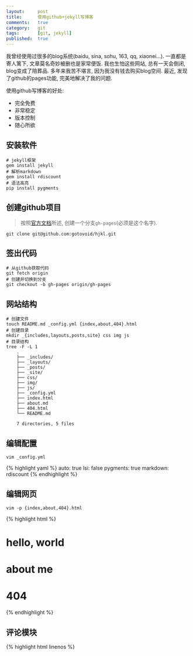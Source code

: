 ```yaml
---
layout:     post
title:      使用github+jekyll写博客
comments:   true
category:   git
tags:       [git, jekyll]
published:  true
---
```


我曾经使用过很多的blog系统(baidu, sina, sohu, 163, qq, xiaonei...).
一直都是寄人篱下, 文章莫名奇妙被删也是家常便饭.
我也生怕这些网站, 总有一天会倒闭, blog变成了陪葬品.
多年来我苦不堪言, 因为我没有钱去购买blog空间.
最近, 发现了github的pages功能, 完美地解决了我的问题.

使用github写博客的好处:

- 完全免费
- 非常稳定
- 版本控制
- 随心所欲

## 安装软件
    # jekyll框架
    gem install jekyll
    # 解析markdown
    gem install rdiscount
    # 语法高亮
    pip install pygments

## 创建github项目

> 按照[官方文档](http://help.github.com/pages/)所述, 创建一个分支`gh-pages`(必须是这个名字).

    git clone git@github.com:gotovoid/hjkl.git

## 签出代码
    # 从github获取代码
    git fetch origin
    # 创建并切换到分支
    git checkout -b gh-pages origin/gh-pages

## 网站结构
    # 创建文件
    touch README.md _config.yml {index,about,404}.html
    # 创建目录
    mkdir _{includes,layouts,posts,site} css img js
    # 目录结构
    tree -F -L 1
        .
        ├── _includes/
        ├── _layouts/
        ├── _posts/
        ├── _site/
        ├── css/
        ├── img/
        ├── js/
        ├── _config.yml
        ├── index.html
        ├── about.md
        ├── 404.html
        └── README.md

        7 directories, 5 files

## 编辑配置
    vim _config.yml

{% highlight yaml %}
auto:        true
lsi:         false
pygments:    true
markdown:    rdiscount
{% endhighlight %}

## 编辑网页
    vim -p {index,about,404}.html

{% highlight html %}
<h1>hello, world</h1>
<h1>about me</h1>
<h1>404</h1>
{% endhighlight %}

## 评论模块
{% highlight html linenos %}
    <section id="comments">
        <div id="disqus_thread"></div>
        <script type="text/javascript">
            /* * * CONFIGURATION VARIABLES: EDIT BEFORE PASTING INTO YOUR WEBPAGE * * */
            var disqus_shortname = 'your-name'; // required: replace example with your forum shortname
            var disqus_developer = 1;

            /* * * DO NOT EDIT BELOW THIS LINE * * */
            (function() {
                var dsq = document.createElement('script'); dsq.type = 'text/javascript'; dsq.async = true;
                dsq.src = 'http://' + disqus_shortname + '.disqus.com/embed.js';
                (document.getElementsByTagName('head')[0] || document.getElementsByTagName('body')[0]).appendChild(dsq);
            })();
        </script>
        <noscript>Please enable JavaScript to view the <a href="http://disqus.com/?ref_noscript">comments powered by Disqus.</a></noscript>
        <a href="http://disqus.com" class="dsq-brlink">comments powered by <span class="logo-disqus">Disqus</span></a>
    </section>
{% endhighlight%}

## 测试网站
    jekyll --server

## CNAME(可选)
    echo hjkl.me > CNAME

## 提交代码
    echo _site/ > .gitignore
    git add .
    git commit -m 'create my site'
    git push
